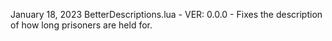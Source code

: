 January 18, 2023
BetterDescriptions.lua - VER: 0.0.0
    - Fixes the description of how long prisoners are held for.
